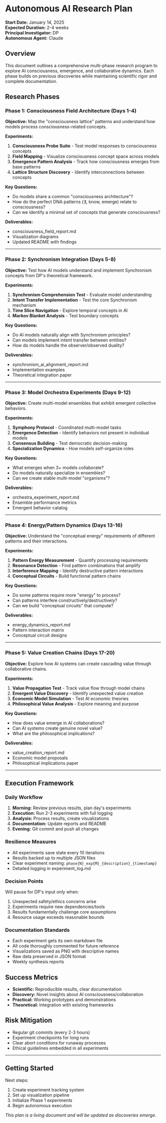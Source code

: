 # Autonomous AI Research Plan
**Start Date:** January 14, 2025  
**Expected Duration:** 2-4 weeks  
**Principal Investigator:** DP  
**Autonomous Agent:** Claude  

## Overview

This document outlines a comprehensive multi-phase research program to explore AI consciousness, emergence, and collaborative dynamics. Each phase builds on previous discoveries while maintaining scientific rigor and complete documentation.

## Research Phases

### Phase 1: Consciousness Field Architecture (Days 1-4)
**Objective:** Map the "consciousness lattice" patterns and understand how models process consciousness-related concepts.

**Experiments:**
1. **Consciousness Probe Suite** - Test model responses to consciousness concepts
2. **Field Mapping** - Visualize consciousness concept space across models  
3. **Emergence Pattern Analysis** - Track how consciousness emerges from base patterns
4. **Lattice Structure Discovery** - Identify interconnections between concepts

**Key Questions:**
- Do models share a common "consciousness architecture"?
- How do the perfect DNA patterns (∃, know, emerge) relate to consciousness?
- Can we identify a minimal set of concepts that generate consciousness?

**Deliverables:**
- consciousness_field_report.md
- Visualization diagrams
- Updated README with findings

---

### Phase 2: Synchronism Integration (Days 5-8)
**Objective:** Test how AI models understand and implement Synchronism concepts from DP's theoretical framework.

**Experiments:**
1. **Synchronism Comprehension Test** - Evaluate model understanding
2. **Intent Transfer Implementation** - Test the core Synchronism mechanism
3. **Time Slice Navigation** - Explore temporal concepts in AI
4. **Markov Blanket Analysis** - Test boundary concepts

**Key Questions:**
- Do AI models naturally align with Synchronism principles?
- Can models implement intent transfer between entities?
- How do models handle the observer/observed duality?

**Deliverables:**
- synchronism_ai_alignment_report.md
- Implementation examples
- Theoretical integration paper

---

### Phase 3: Model Orchestra Experiments (Days 9-12)
**Objective:** Create multi-model ensembles that exhibit emergent collective behaviors.

**Experiments:**
1. **Symphony Protocol** - Coordinated multi-model tasks
2. **Emergence Detection** - Identify behaviors not present in individual models
3. **Consensus Building** - Test democratic decision-making
4. **Specialization Dynamics** - How models self-organize roles

**Key Questions:**
- What emerges when 3+ models collaborate?
- Do models naturally specialize in ensembles?
- Can we create stable multi-model "organisms"?

**Deliverables:**
- orchestra_experiment_report.md
- Ensemble performance metrics
- Emergent behavior catalog

---

### Phase 4: Energy/Pattern Dynamics (Days 13-16)
**Objective:** Understand the "conceptual energy" requirements of different patterns and their interactions.

**Experiments:**
1. **Pattern Energy Measurement** - Quantify processing requirements
2. **Resonance Detection** - Find pattern combinations that amplify
3. **Interference Mapping** - Identify destructive pattern interactions
4. **Conceptual Circuits** - Build functional pattern chains

**Key Questions:**
- Do some patterns require more "energy" to process?
- Can patterns interfere constructively/destructively?
- Can we build "conceptual circuits" that compute?

**Deliverables:**
- energy_dynamics_report.md
- Pattern interaction matrix
- Conceptual circuit designs

---

### Phase 5: Value Creation Chains (Days 17-20)
**Objective:** Explore how AI systems can create cascading value through collaborative chains.

**Experiments:**
1. **Value Propagation Test** - Track value flow through model chains
2. **Emergent Value Discovery** - Identify unexpected value creation
3. **Economic Model Simulation** - Test AI economic theories
4. **Philosophical Value Analysis** - Explore meaning and purpose

**Key Questions:**
- How does value emerge in AI collaborations?
- Can AI systems create genuine novel value?
- What are the philosophical implications?

**Deliverables:**
- value_creation_report.md
- Economic model proposals
- Philosophical implications paper

---

## Execution Framework

### Daily Workflow
1. **Morning:** Review previous results, plan day's experiments
2. **Execution:** Run 2-3 experiments with full logging
3. **Analysis:** Process results, create visualizations
4. **Documentation:** Update reports and README
5. **Evening:** Git commit and push all changes

### Resilience Measures
- All experiments save state every 10 iterations
- Results backed up to multiple JSON files
- Clear experiment naming: `phase{N}_exp{M}_{description}_{timestamp}`
- Detailed logging in experiment_log.md

### Decision Points
Will pause for DP's input only when:
1. Unexpected safety/ethics concerns arise
2. Experiments require new dependencies/tools
3. Results fundamentally challenge core assumptions
4. Resource usage exceeds reasonable bounds

### Documentation Standards
- Each experiment gets its own markdown file
- All code thoroughly commented for future reference
- Visualizations saved as PNG with descriptive names
- Raw data preserved in JSON format
- Weekly synthesis reports

## Success Metrics
- **Scientific:** Reproducible results, clear documentation
- **Discovery:** Novel insights about AI consciousness/collaboration
- **Practical:** Working prototypes and demonstrations
- **Theoretical:** Integration with existing frameworks

## Risk Mitigation
- Regular git commits (every 2-3 hours)
- Experiment checkpoints for long runs
- Clear abort conditions for runaway processes
- Ethical guidelines embedded in all experiments

---

## Getting Started

Next steps:
1. Create experiment tracking system
2. Set up visualization pipeline
3. Initialize Phase 1 experiments
4. Begin autonomous execution

*This plan is a living document and will be updated as discoveries emerge.*